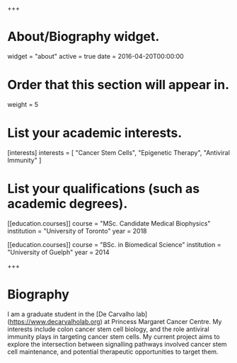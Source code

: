 +++
# About/Biography widget.
widget = "about"
active = true
date = 2016-04-20T00:00:00

# Order that this section will appear in.
weight = 5

# List your academic interests.
[interests]
  interests = [
    "Cancer Stem Cells",
    "Epigenetic Therapy",
    "Antiviral Immunity"
  ]

# List your qualifications (such as academic degrees).
[[education.courses]]
  course = "MSc. Candidate Medical Biophysics"
  institution = "University of Toronto"
  year = 2018

[[education.courses]]
  course = "BSc. in Biomedical Science"
  institution = "University of Guelph"
  year = 2014

 
+++

# Biography

I am a graduate student in the [De Carvalho lab] (https://www.decarvalholab.org) at Princess Margaret Cancer Centre. My interests include colon cancer stem cell biology, and the role antiviral immunity plays in targeting cancer stem cells. 
My current project aims to explore the intersection between signalling pathways involved cancer stem cell maintenance, and potential therapeutic opportunities to target them.